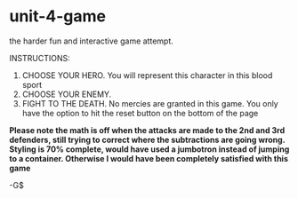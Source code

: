 # unit-4-game
the harder fun and interactive game attempt.  

INSTRUCTIONS: 

1) CHOOSE YOUR HERO. You will represent this character in this blood sport
2) CHOOSE YOUR ENEMY. 
3) FIGHT TO THE DEATH. No mercies are granted in this game. You only have the option to hit the reset button on the bottom of the page


**Please note the math is off when the attacks are made to the 2nd and 3rd defenders, still trying to correct where the subtractions are going wrong. Styling is 70% complete, would have used a jumbotron instead of jumping to a container. Otherwise I would have been completely satisfied with this game**

-G$
